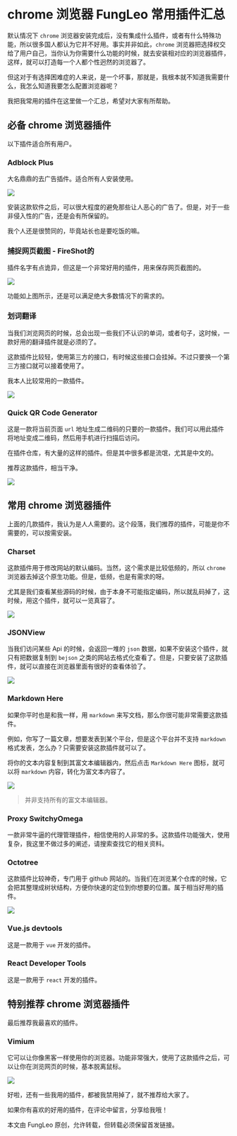 # chrome 浏览器 FungLeo 常用插件汇总

默认情况下 `chrome` 浏览器安装完成后，没有集成什么插件，或者有什么特殊功能，所以很多国人都认为它并不好用。事实并非如此，`chrome` 浏览器把选择权交给了用户自己，当你认为你需要什么功能的时候，就去安装相对应的浏览器插件，这样，就可以打造每一个人都个性迥然的浏览器了。

但这对于有选择困难症的人来说，是一个坏事，那就是，我根本就不知道我需要什么，我怎么知道我要怎么配置浏览器呢？

我把我常用的插件在这里做一个汇总，希望对大家有所帮助。

## 必备 chrome 浏览器插件

以下插件适合所有用户。

### Adblock Plus

大名鼎鼎的去广告插件。适合所有人安装使用。

![](https://raw.githubusercontent.com/fengcms/articles/master/image/c3/2b936a976feac7a7c3a670d766135f.jpg)

安装这款软件之后，可以很大程度的避免那些让人恶心的广告了。但是，对于一些非侵入性的广告，还是会有所保留的。

我个人还是很赞同的，毕竟站长也是要吃饭的嘛。

### 捕捉网页截图 - FireShot的

插件名字有点诡异，但这是一个非常好用的插件，用来保存网页截图的。

![](https://raw.githubusercontent.com/fengcms/articles/master/image/87/e214b509d42e4909a2a459772408ec.jpg)

功能如上图所示，还是可以满足绝大多数情况下的需求的。

### 划词翻译

当我们浏览网页的时候，总会出现一些我们不认识的单词，或者句子，这时候，一款好用的翻译插件就是必须的了。

这款插件比较轻，使用第三方的接口，有时候这些接口会挂掉。不过只要换一个第三方接口就可以接着使用了。

我本人比较常用的一款插件。

![](https://raw.githubusercontent.com/fengcms/articles/master/image/f4/076aac3f7358dd84eafb53399fe995.jpg)

### Quick QR Code Generator

这是一款将当前页面 `url` 地址生成二维码的只要的一款插件。我们可以用此插件将地址变成二维码，然后用手机进行扫描后访问。

在插件仓库，有大量的这样的插件。但是其中很多都是流氓，尤其是中文的。

推荐这款插件，相当干净。

![](https://raw.githubusercontent.com/fengcms/articles/master/image/b4/9c35d30b4838c4ed0ca06696719268.jpg)

## 常用 chrome 浏览器插件

上面的几款插件，我认为是人人需要的。这个段落，我们推荐的插件，可能是你不需要的，可以按需安装。

### Charset

这款插件用于修改网站的默认编码。当然，这个需求是比较低频的，所以 `chrome` 浏览器去掉这个原生功能。但是，低频，也是有需求的呀。

尤其是我们查看某些源码的时候，由于本身不可能指定编码，所以就乱码掉了，这时候，用这个插件，就可以一览真容了。

![](https://raw.githubusercontent.com/fengcms/articles/master/image/34/e7ed6625ee5c81db2306736da8ebf5.jpg)


### JSONView

当我们访问某些 Api 的时候，会返回一堆的 `json` 数据，如果不安装这个插件，就只有把数据复制到 `bejson` 之类的网站去格式化查看了。但是，只要安装了这款插件，就可以直接在浏览器里面有很好的查看体验了。

![](https://raw.githubusercontent.com/fengcms/articles/master/image/b8/7b7748cba6406aa13ddeef88dd40ad.jpg)

### Markdown Here

如果你平时也是和我一样，用 `markdown` 来写文档，那么你很可能非常需要这款插件。

例如，你写了一篇文章，想要发表到某个平台，但是这个平台并不支持 `markdown` 格式发表，怎么办？只需要安装这款插件就可以了。

将你的文本内容复制到其富文本编辑器内，然后点击 `Markdown Here` 图标，就可以将 `markdown` 内容，转化为富文本内容了。

![](https://raw.githubusercontent.com/fengcms/articles/master/image/58/70e74ff2b30db480526ce7fca37c66.jpg)


> 并非支持所有的富文本编辑器。


### Proxy SwitchyOmega

一款非常牛逼的代理管理插件，相信使用的人非常的多。这款插件功能强大，使用复杂，我这里不做过多的阐述，请搜索查找它的相关资料。

### Octotree

这款插件比较神奇，专门用于 github 网站的。当我们在浏览某个仓库的时候，它会把其整理成树状结构，方便你快速的定位到你想要的位置。属于相当好用的插件。

![](https://raw.githubusercontent.com/fengcms/articles/master/image/06/36ca33bcc86868429747e7f88ebf2d.jpg)


### Vue.js devtools

这是一款用于 `vue` 开发的插件。

### React Developer Tools

这是一款用于 `react` 开发的插件。

## 特别推荐 chrome 浏览器插件

最后推荐我最喜欢的插件。

### Vimium

它可以让你像黑客一样使用你的浏览器。功能非常强大，使用了这款插件之后，可以让你在浏览网页的时候，基本脱离鼠标。

![](https://raw.githubusercontent.com/fengcms/articles/master/image/9c/dcca48312911c9f5d76274dd8ce66b.jpg)

好啦，还有一些我用的插件，都被我禁用掉了，就不推荐给大家了。

如果你有喜欢的好用的插件，在评论中留言，分享给我哦！

本文由 FungLeo 原创，允许转载，但转载必须保留首发链接。

